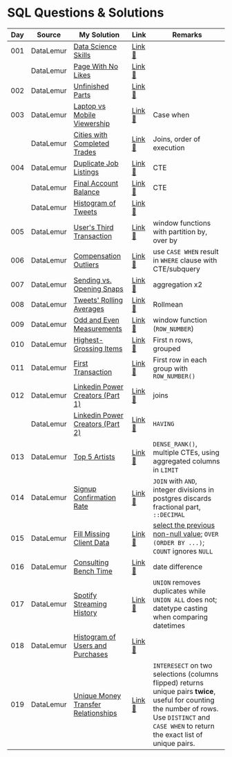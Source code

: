# SQL Questions & Solutions

| Day | Source    | My Solution                                                                            | Link                                                                        | Remarks                                                                                                                                                                                           |
| --- | --------- | -------------------------------------------------------------------------------------- | --------------------------------------------------------------------------- | ------------------------------------------------------------------------------------------------------------------------------------------------------------------------------------------------- |
| 001 | DataLemur | [Data Science Skills](/datalemur/01-DataScienceSkills.sql)                             | [Link :link:](https://datalemur.com/questions/matching-skills)              |
|     | DataLemur | [Page With No Likes](/datalemur/02-PageWithNoLikes.sql)                                | [Link :link:](https://datalemur.com/questions/sql-page-with-no-likes)       |
| 002 | DataLemur | [Unfinished Parts](/datalemur/03-UnfinishedParts.sql)                                  | [Link :link:](https://datalemur.com/questions/tesla-unfinished-parts)       |
| 003 | DataLemur | [Laptop vs Mobile Viewership](/datalemur/04-LaptopVsMobileViewership.sql)              | [Link :link:](https://datalemur.com/questions/laptop-mobile-viewership)     | Case when                                                                                                                                                                                         |
|     | DataLemur | [Cities with Completed Trades](/datalemur/05-CitiesWithCompletedTrades.sql)            | [Link :link:](https://datalemur.com/questions/completed-trades)             | Joins, order of execution                                                                                                                                                                         |
| 004 | DataLemur | [Duplicate Job Listings](/datalemur/06-DuplicateJobListings.sql)                       | [Link :link:](https://datalemur.com/questions/duplicate-job-listings)       | CTE                                                                                                                                                                                               |
|     | DataLemur | [Final Account Balance](/datalemur/07-FinalAccountBalance.sql)                         | [Link :link:](https://datalemur.com/questions/final-account-balance)        | CTE                                                                                                                                                                                               |
|     | DataLemur | [Histogram of Tweets](/datalemur/08-HistogramOfTweets.sql)                             | [Link :link:](https://datalemur.com/questions/sql-histogram-tweets)         |
| 005 | DataLemur | [User's Third Transaction](/datalemur/UsersThirdTransaction.sql)                       | [Link :link:](https://datalemur.com/questions/sql-third-transaction)        | window functions with partition by, over by                                                                                                                                                       |
| 006 | DataLemur | [Compensation Outliers](/datalemur/CompensationOutliers.sql)                           | [Link :link:](https://datalemur.com/questions/compensation-outliers)        | use `CASE WHEN` result in `WHERE` clause with CTE/subquery                                                                                                                                        |
| 007 | DataLemur | [Sending vs. Opening Snaps](/datalemur/SendingVsOpeningSnaps.sql)                      | [Link :link:](https://datalemur.com/questions/time-spent-snaps)             | aggregation x2                                                                                                                                                                                    |
| 008 | DataLemur | [Tweets' Rolling Averages](/datalemur/TweetsRollingAverage.sql)                        | [Link :link:](https://datalemur.com/questions/rolling-average-tweets)       | Rollmean                                                                                                                                                                                          |
| 009 | DataLemur | [Odd and Even Measurements](/datalemur/OddAndEvenMeasurements.sql)                     | [Link :link:](https://datalemur.com/questions/odd-even-measurements)        | window function (`ROW_NUMBER`)                                                                                                                                                                    |
| 010 | DataLemur | [Highest-Grossing Items](/datalemur/HighestGrossingItems.sql)                          | [Link :link:](https://datalemur.com/questions/sql-highest-grossing)         | First n rows, grouped                                                                                                                                                                             |
| 011 | DataLemur | [First Transaction](/datalemur/FirstTransaction.sql)                                   | [Link :link:](https://datalemur.com/questions/sql-first-transaction)        | First row in each group with `ROW_NUMBER()`                                                                                                                                                       |
| 012 | DataLemur | [Linkedin Power Creators (Part 1)](/datalemur/LinkedinPowerCreatorsPart1.sql)          | [Link :link:](https://datalemur.com/questions/sql-highest-grossing)         | joins                                                                                                                                                                                             |
|     | DataLemur | [Linkedin Power Creators (Part 2)](/datalemur/LinkedinPowerCreatorsPart2.sql)          | [Link :link:](https://datalemur.com/questions/sql-highest-grossing)         | `HAVING`                                                                                                                                                                                          |
| 013 | DataLemur | [Top 5 Artists](/datalemur/Top5Artists.sql)                                            | [Link :link:](https://datalemur.com/questions/sql-highest-grossing)         | `DENSE_RANK()`, multiple CTEs, using aggregated columns in `LIMIT`                                                                                                                                |
| 014 | DataLemur | [Signup Confirmation Rate](/datalemur/SignupConfirmationRate.sql)                      | [Link :link:](https://datalemur.com/questions/signup-confirmation-rate)     | `JOIN` with `AND`, integer divisions in postgres discards fractional part, ``::DECIMAL``                                                                                                          |
| 015 | DataLemur | [Fill Missing Client Data](/datalemur/FillMissingClientData.sql)                       | [Link :link:](https://datalemur.com/questions/fill-missing-product)         | [select the previous non-null value](https://stackoverflow.com/questions/18987791/how-do-i-efficiently-select-the-previous-non-null-value); `OVER (ORDER BY ...)`; `COUNT` ignores `NULL`         |
| 016 | DataLemur | [Consulting Bench Time](/datalemur/ConsultingBenchTime.sql)                            | [Link :link:](https://datalemur.com/questions/consulting-bench-time)        | date difference                                                                                                                                                                                   |
| 017 | DataLemur | [Spotify Streaming History](/datalemur/SpotifyStreamingHistory.sql)                    | [Link :link:](https://datalemur.com/questions/spotify-streaming-history)    | `UNION` removes duplicates while `UNION ALL` does not; datetype casting when comparing datetimes                                                                                                  |
| 018 | DataLemur | [Histogram of Users and Purchases](/datalemur/HistogramOfUsersAndPurchases.sql)        | [Link :link:](https://datalemur.com/questions/histogram-users-purchases)    |
| 019 | DataLemur | [Unique Money Transfer Relationships](/datalemur/UniqueMoneyTransferRelationships.sql) | [Link :link:](https://datalemur.com/questions/money-transfer-relationships) | `INTERESECT` on two selections (columns flipped) returns unique pairs **twice**, useful for counting the number of rows. Use `DISTINCT` and `CASE WHEN` to return the exact list of unique pairs. |